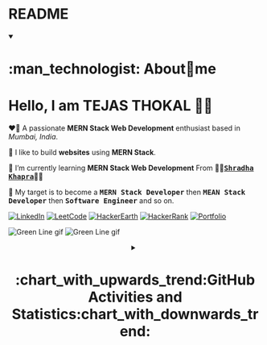 # README
<!-- About Me -->
<details align = "left" open>
<summary><h1>:man_technologist: About🎯me</h1></summary>

# Hello, I am TEJAS THOKAL :wave::smiley:

❤️‍🔥 A passionate **MERN Stack Web Development** enthusiast based in _Mumbai, India_.

🌟 I like to build **websites** using **MERN Stack**.

🌱 I’m currently learning **MERN Stack Web Development** From :woman_teacher:<kbd>[**Shradha Khapra**](https://www.linkedin.com/in/shradha-khapra)</kbd>:woman_teacher:

🎯 My target is to become a <kbd>**MERN Stack Developer**</kbd> then <kbd>**MEAN Stack Developer**</kbd> then <kbd>**Software Engineer**</kbd> and so on.

[![LinkedIn](https://img.shields.io/badge/LinkedIn-0077B5?style=for-the-badge&logo=linkedin&logoColor=white)](https://www.linkedin.com/in/sarveshdevrukhkar)
[![LeetCode](https://img.shields.io/badge/-LeetCode-FFA116?style=for-the-badge&logo=LeetCode&logoColor=black)](https://leetcode.com/SAD0XER)
[![HackerEarth](https://img.shields.io/badge/HackerEarth-%232C3454.svg?&style=for-the-badge&logo=HackerEarth&logoColor=Blue)](https://www.hackerearth.com/@SAD0XER)
[![HackerRank](https://img.shields.io/badge/-Hackerrank-2EC866?style=for-the-badge&logo=HackerRank&logoColor=black&txtColor=black)](https://www.hackerrank.com/profile/SAD0XER)
[![Portfolio](https://img.shields.io/badge/My_Portfolio-5A0D84?style=for-the-badge&logo=About.me&logoColor=white)](https://sad0xer.github.io)

</details>

<!-- Green Line SVG -->
![Green Line gif](Green%20Line.gif)
![Green Line gif](Green%20Line.gif)

<!-- All GitHub Statistics -->
<details align = "center">
  <summary><h1>:chart_with_upwards_trend:GitHub Activities and Statistics:chart_with_downwards_trend:</h1></summary>

<!-- GitHub Statistics -->
<details align = "center">
  <summary><h2>GitHub :bar_chart: Statistics</h2></summary>

<!-- GitHub Readme Streak Stats @DenverCoder1-->

[![GitHub Readme Streak Statistics](https://github-readme-streak-stats-delta-teal.vercel.app?user=sad0xer&theme=highcontrast&hide_border=true&stroke=FFFFFF&border=FF0000&ring=FF0000&fire=FF0000&currStreakNum=FFFFFF&sideNums=FFFFFF&currStreakLabel=FF0000&sideLabels=FF0000&dates=BBBBBB&background=FFFFFF00&border_radius=100&mode=weekly)](https://git.io/streak-stats)
